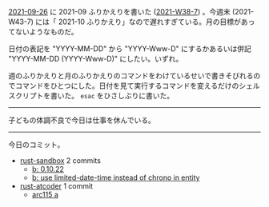 [2021-09-26] に 2021-09 ふりかえりを書いた ([2021-W38-7][2021-09-26]) 。今週末 (2021-W43-7) には「 2021-10 ふりかえり」なので遅れすぎている。月の目標があってないようなものだ。

日付の表記を "YYYY-MM-DD" から "YYYY-Www-D" にするかあるいは併記 "YYYY-MM-DD (YYYY-Www-D)" にしたい。いずれ。

週のふりかえりと月のふりかえりのコマンドをわけているせいで書きそびれるのでコマンドをひとつにした。日付を見て実行するコマンドを変えるだけのシェルスクリプトを書いた。 `esac` をひさしぶりに書いた。

---

子どもの体調不良で今日は仕事を休んでいる。

---

今日のコミット。

- [rust-sandbox](https://github.com/bouzuya/rust-sandbox) 2 commits
  - [b: 0.10.22](https://github.com/bouzuya/rust-sandbox/commit/5b66b70aceed97117f07b3d486b7fe84ce2bceb3)
  - [b: use limited-date-time instead of chrono in entity](https://github.com/bouzuya/rust-sandbox/commit/4c4dcffa94c961c2463d2bb7a698711b46b9ce5b)
- [rust-atcoder](https://github.com/bouzuya/rust-atcoder) 1 commit
  - [arc115 a](https://github.com/bouzuya/rust-atcoder/commit/42922acadb00ef7eb06a8844aae477db276fdfe1)

[2021-09-26]: https://blog.bouzuya.net/2021/09/26/
